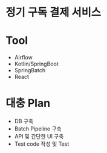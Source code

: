 # 정기 구독 결제 서비스

# Tool
- Airflow
- Kotlin/SpringBoot
- SpringBatch
- React

# 대충 Plan
- DB 구축
- Batch Pipeline 구축
- API 및 간단한 UI 구축
- Test code 작성 및 Test
